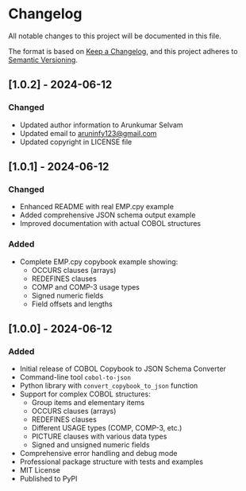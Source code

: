# Changelog

All notable changes to this project will be documented in this file.

The format is based on [Keep a Changelog](https://keepachangelog.com/en/1.0.0/),
and this project adheres to [Semantic Versioning](https://semver.org/spec/v2.0.0.html).

## [1.0.2] - 2024-06-12

### Changed
- Updated author information to Arunkumar Selvam
- Updated email to aruninfy123@gmail.com
- Updated copyright in LICENSE file

## [1.0.1] - 2024-06-12

### Changed
- Enhanced README with real EMP.cpy example
- Added comprehensive JSON schema output example
- Improved documentation with actual COBOL structures

### Added
- Complete EMP.cpy copybook example showing:
  - OCCURS clauses (arrays)
  - REDEFINES clauses
  - COMP and COMP-3 usage types
  - Signed numeric fields
  - Field offsets and lengths

## [1.0.0] - 2024-06-12

### Added
- Initial release of COBOL Copybook to JSON Schema Converter
- Command-line tool `cobol-to-json`
- Python library with `convert_copybook_to_json` function
- Support for complex COBOL structures:
  - Group items and elementary items
  - OCCURS clauses (arrays)
  - REDEFINES clauses
  - Different USAGE types (COMP, COMP-3, etc.)
  - PICTURE clauses with various data types
  - Signed and unsigned numeric fields
- Comprehensive error handling and debug mode
- Professional package structure with tests and examples
- MIT License
- Published to PyPI
